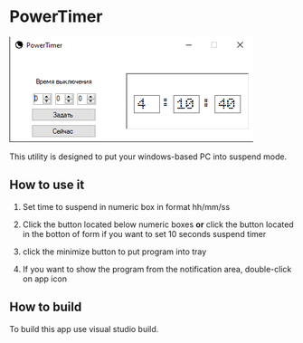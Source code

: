 # PowerTimer
![app](app.png)

This utility is designed to put your windows-based PC into suspend mode.

## How to use it
1. Set time to suspend in numeric box in format hh/mm/ss
2. Click the button located below numeric boxes
  **or**
  click the button located in the botton of form if you want to set 10 seconds suspend timer
  
3. click the minimize button to put program into tray
4. If you want to show the program from the notification area, double-click on app icon

## How to build
To build this app use visual studio build.
